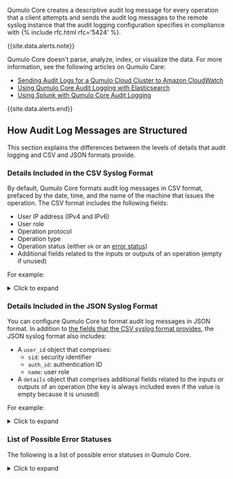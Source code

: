 Qumulo Core creates a descriptive audit log message for every operation that a client attempts and sends the audit log messages to the remote syslog instance that the audit logging configuration specifies in compliance with {% include rfc.html rfc='5424' %}.

{{site.data.alerts.note}}
<p>Qumulo Core doesn't parse, analyze, index, or visualize the data. For more information, see the following articles on Qumulo Care:</p>
<ul>
  <li><a target="_blank" href="https://care.qumulo.com/s/article/Sending-Audit-Logs-for-a-Qumulo-Cloud-Cluster-to-CloudWatch">Sending Audit Logs for a Qumulo Cloud Cluster to Amazon CloudWatch</a></li>
  <li><a target="_blank" href="https://care.qumulo.com/s/article/Qumulo-Core-Audit-Logging-with-Elasticsearch">Using Qumulo Core Audit Logging with Elasticsearch</a></li>
  <li><a target="_blank" href="https://care.qumulo.com/s/article/Using-Splunk-with-Qumulo-Core-Audit-Logging">Using Splunk with Qumulo Core Audit Logging</a></li>
</ul>
{{site.data.alerts.end}}

## How Audit Log Messages are Structured
This section explains the differences between the levels of details that audit logging and CSV and JSON formats provide.

<a id="details-in-csv-format"></a>
### Details Included in the CSV Syslog Format
By default, Qumulo Core formats audit log messages in CSV format, prefaced by the date, time, and the name of the machine that issues the operation. The CSV format includes the following fields:

* User IP address (IPv4 and IPv6) 
* User role
* Operation protocol
* Operation type
* Operation status (either `ok` or an [error status](#error-statuses))
* Additional fields related to the inputs or outputs of an operation (empty if unused)

For example:

<details>
  <summary>Click to expand</summary>
  <pre>Jun 6 14:52:28 my-machine qumulo {{site.exampleIP0}},"system",internal,remote_syslog_startup,ok,,"",""
Jun 6 14:52:28 my-machine qumulo {{site.exampleIP0}},"admin",api,audit_modify_syslog_config,ok,,"",""
Jun 6 14:52:40 my-machine qumulo {{site.exampleIP0}},"admin",api,rest_login,ok,,"",""
Jun 6 14:53:19 my-machine qumulo {{site.exampleIPv60}},"admin",api,rest_login,ok,,"",""
Jun 6 14:53:22 my-machine qumulo {{site.exampleIP0}},"admin",api,fs_read_metadata,ok,3,"/my_file",""
Jun 6 14:53:22 my-machine qumulo {{site.exampleIP0}},"admin",api,fs_write_metadata,ok,3,"/my_file",""
Jun 6 14:53:22 my-machine qumulo {{site.exampleIP0}},"admin",api,fs_write_data,ok,3,"/my_file",""
Jun 6 14:54:05 my-machine qumulo {{site.exampleIP0}},"admin",api,fs_rename,ok,3,"/my_file","/another_file"
Jun 6 14:55:24 my-machine qumulo {{site.exampleIP0}},"admin",api,begin_audit_modify_syslog_config,ok,,"",""
Jun 6 14:55:24 my-machine qumulo {{site.exampleIP0}},"system",internal,remote_syslog_shutdown,ok,,"","</pre>
</details>

### Details Included in the JSON Syslog Format
You can configure Qumulo Core to format audit log messages in JSON format. In addition to [the fields that the CSV syslog format provides](#details-in-csv-format), the JSON syslog format also includes:

* A `user_id` object that comprises:
  * `sid`: security identifier
  * `auth_id`: authentication ID
  * `name`: user role
* A `details` object that comprises additional fields related to the inputs or outputs of an operation (the key is always included even if the value is empty because it is unused)

For example:

<details>
  <summary>Click to expand</summary>
  <pre>Jun 6 14:52:28 qfsd-1 qumulo {"user_id": {"auth_id": "1", "sid": "{{site.exampleSID7}}", "name": "system"}, "user_ip": "{{site.exampleIP0}}", "protocol": "internal", "operation": "remote_syslog_startup", "status": "ok", "details": {}}
Jun 6 14:52:28 qfsd-1 qumulo {"user_id": {"sid": "{{site.exampleSID8}}", "auth_id": "500", "name": "admin"}, "user_ip": "{{site.exampleIP0}}", "protocol": "api", "operation": "audit_modify_syslog_config", "status": "ok", "details": {"second_extra_name": "", "extra_name": ""}}
Jun 6 14:52:40 qfsd-1 qumulo {"user_id": {"auth_id": "500", "name": "admin", "sid": "{{site.exampleSID8}}"}, "user_ip": "{{site.exampleIP0}}", "protocol": "api", "operation": "rest_login", "status": "ok", "details": {"second_extra_name": "", "extra_name": ""}}
Jun 6 14:53:22 qfsd-1 qumulo {"user_id": {"sid": "{{site.exampleSID8}}", "name": "admin", "auth_id": "500"}, "user_ip": "{{site.exampleIP0}}", "protocol": "api", "operation": "fs_read_metadata", "status": "ok", "details": {"path": "/my_file", "file_id": "4"}}
Jun 6 14:53:22 qfsd-1 qumulo {"user_id": {"name": "admin", "sid": "{{site.exampleSID8}}", "auth_id": "500"}, "user_ip": "{{site.exampleIP0}}", "protocol": "api", "operation": "fs_write_metadata", "status": "ok", "details": {"file_id": "4", "after": {"ctime": "2024-06-11T14:55:58.187394089Z", "mtime": "2024-06-11T14:55:58.187394089Z", "owner": {"sid": "{{site.exampleSID8}}", "auth_id": "500"}}, "path": "/my_file", "before": {"ctime": "2024-06-11T14:55:43.616292461Z", "mtime": "2024-06-11T14:55:43.616292461Z", "owner": {"sid": "{{site.exampleSID8}}", "auth_id": "500"}}}}
Jun 6 14:53:22 qfsd-1 qumulo {"user_id": {"auth_id": "500", "sid": "{{site.exampleSID8}}", "name": "admin"}, "user_ip": "{{site.exampleIP0}}", "protocol": "api", "operation": "fs_write_data", "status": "ok", "details": {"path": "/my_file", "size": 261456, "file_id": "4", "offset": 0, "file_size": 261456}}
Jun 6 14:54:05 qfsd-1 qumulo {"user_id": {"name": "admin", "auth_id": "500", "sid": "{{site.exampleSID8}}"}, "user_ip": "{{site.exampleIP0}}", "protocol": "api", "operation": "fs_rename", "status": "fs_entry_exists_error", "details": {"path": "/my_file", "target": "/another_file", "file_id": "4"}}
Jun 6 14:55:24 qfsd-1 qumulo {"user_id": {"sid": "{{site.exampleSID8}}", "auth_id": "500", "name": "admin"}, "user_ip": "{{site.exampleIP0}}", "protocol": "api", "operation": "begin_audit_modify_syslog_config", "status": "ok", "details": {"second_extra_name": "", "extra_name": ""}}
Jun 6 14:55:24 qfsd-1 qumulo {"user_id": {"auth_id": "1", "sid": "{{site.exampleSID7}}", "name": "system"}, "user_ip": "{{site.exampleIP0}}", "protocol": "internal", "operation": "remote_syslog_shutdown", "status": "ok", "details": {}}</pre>
</details>

<a id="error-statuses"></a>
### List of Possible Error Statuses
The following is a list of possible error statuses in Qumulo Core.

<details>
  <summary>Click to expand</summary>
  <ul>
    <li><code>cred_error</code></li>
    <li><code>cred_identity_not_supported_error</code></li>
    <li><code>cred_invalid_local_user_error</code></li>
    <li><code>cred_invalid_sid_error</code></li>
    <li><code>cred_remote_resource_unavailable_error</code></li>
    <li><code>fs_access_denied_error</code></li>
    <li><code>fs_access_error</code></li>
    <li><code>fs_access_perm_not_owner_error</code></li>
    <li><code>fs_already_read_only_error</code></li>
    <li><code>fs_default_stream_of_directory_error</code></li>
    <li><code>fs_directory_cycle_error</code></li>
    <li><code>fs_directory_error</code></li>
    <li><code>fs_directory_hash_exhaustion_error</code></li>
    <li><code>fs_directory_is_symlink_error</code></li>
    <li><code>fs_directory_not_empty_error</code></li>
    <li><code>fs_encountered_portal_error</code></li>
    <li><code>fs_entry_exists_error</code></li>
    <li><code>fs_entry_hardlink_ambiguity_error</code></li>
    <li><code>fs_entry_not_in_subtree_error</code></li>
    <li><code>fs_exceeded_maximum_stream_count_error</code></li>
    <li><code>fs_file_dirent_id_stale_error</code></li>
    <li><code>fs_file_is_named_stream_error</code></li>
    <li><code>fs_file_is_symlink_error</code></li>
    <li><code>fs_file_not_covered_by_snapshot_error</code></li>
    <li><code>fs_file_not_empty_error</code></li>
    <li><code>fs_file_path_invalid_error</code></li>
    <li><code>fs_file_size_error</code></li>
    <li><code>fs_file_too_many_links_error</code></li>
    <li><code>fs_invalid_acl_error</code></li>
    <li><code>fs_invalid_attrs_error</code></li>
    <li><code>fs_invalid_file_type_error</code></li>
    <li><code>fs_invalid_name_error</code></li>
    <li><code>fs_invalid_offset_error</code></li>
    <li><code>fs_invalid_size_error</code></li>
    <li><code>fs_name_size_error</code></li>
    <li><code>fs_no_such_entry_error</code></li>
    <li><code>fs_no_such_file_version_error</code></li>
    <li><code>fs_no_such_inode_error</code></li>
    <li><code>fs_no_such_path_error</code></li>
    <li><code>fs_not_a_directory_error</code></li>
    <li><code>fs_not_a_file_error</code></li>
    <li><code>fs_not_a_symlink_error</code></li>
    <li><code>fs_opened_file_stale_error</code></li>
    <li><code>fs_path_size_error</code></li>
    <li><code>fs_permissions_mode_operation_unsupported_error</code></li>
    <li><code>fs_portal_create_orphanage_error</code></li>
    <li><code>fs_portal_disconnected_error</code></li>
    <li><code>fs_portal_ended_error</code></li>
    <li><code>fs_portal_error</code></li>
    <li><code>fs_portal_eviction_error</code></li>
    <li><code>fs_portal_inconsistent_data_error</code></li>
    <li><code>fs_portal_incorrect_state_error</code></li>
    <li><code>fs_portal_invalid_lease_break_range_error</code></li>
    <li><code>fs_portal_not_covered_by_snapshot_error</code></li>
    <li><code>fs_portal_not_found_error</code></li>
    <li><code>fs_portal_out_of_order_lease_break_error</code></li>
    <li><code>fs_quota_limit_already_set_error</code></li>
    <li><code>fs_quota_limit_does_not_exist_error</code></li>
    <li><code>fs_quota_no_space_error</code></li>
    <li><code>fs_read_only_error</code></li>
    <li><code>fs_revision_mismatch_error</code></li>
    <li><code>fs_s3_versioning_full_error</code></li>
    <li><code>fs_same_inode_error</code></li>
    <li><code>fs_sharing_violation_error</code></li>
    <li><code>fs_smb_share_root_deleted_error</code></li>
    <li><code>fs_stream_is_default_error</code></li>
    <li><code>fs_symlink_loop_error</code></li>
    <li><code>fs_tag_mismatch_error</code></li>
    <li><code>fs_too_many_aces_error</code></li>
    <li><code>fs_user_metadata_continuation_token_type_mismatch
    <li><code>fs_user_metadata_empty_insertion_error</code></li>
    <li><code>fs_user_metadata_hash_exhaustion_error</code></li>
    <li><code>fs_user_metadata_key_already_exists
    <li><code>fs_user_metadata_key_not_found
    <li><code>fs_user_metadata_too_large
    <li><code>fs_watcher_missed_events_error</code></li>
  </ul>
</details>
